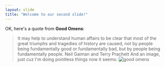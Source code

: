 ```yaml
---
layout: slide
title: "Welcome to our second slide!"
---
```

OK, here's a quote from **Good Omens**:
>It may help to understand human affairs to be clear that most of the great triumphs and tragedies of history are caused, not by people being fundamentally good or fundamentally bad, but by people being fundamentally people.
>Neil Gaiman and Terry Prachett
And an image, just cuz I'm doing pointless things now it seems:
![good omens](https://bookandfilmglobe.com/wp-content/uploads/2019/06/unnamed-800x445.jpg)
